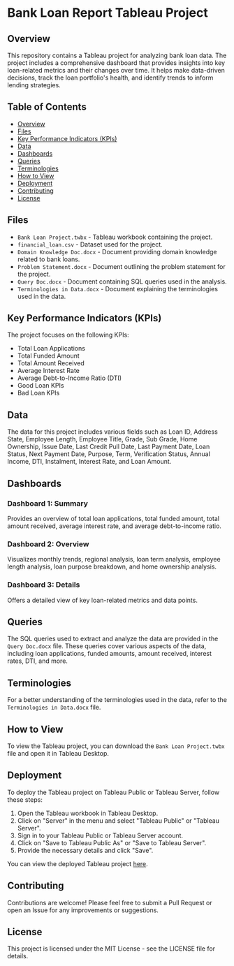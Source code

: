 # Bank Loan Report Tableau Project

## Overview

This repository contains a Tableau project for analyzing bank loan data. The project includes a comprehensive dashboard that provides insights into key loan-related metrics and their changes over time. It helps make data-driven decisions, track the loan portfolio's health, and identify trends to inform lending strategies.

## Table of Contents

- [Overview](#overview)
- [Files](#files)
- [Key Performance Indicators (KPIs)](#key-performance-indicators-kpis)
- [Data](#data)
- [Dashboards](#dashboards)
- [Queries](#queries)
- [Terminologies](#terminologies)
- [How to View](#how-to-view)
- [Deployment](#deployment)
- [Contributing](#contributing)
- [License](#license)

## Files

- `Bank Loan Project.twbx` - Tableau workbook containing the project.
- `financial_loan.csv` - Dataset used for the project.
- `Domain Knowledge Doc.docx` - Document providing domain knowledge related to bank loans.
- `Problem Statement.docx` - Document outlining the problem statement for the project.
- `Query Doc.docx` - Document containing SQL queries used in the analysis.
- `Terminologies in Data.docx` - Document explaining the terminologies used in the data.

## Key Performance Indicators (KPIs)

The project focuses on the following KPIs:
- Total Loan Applications
- Total Funded Amount
- Total Amount Received
- Average Interest Rate
- Average Debt-to-Income Ratio (DTI)
- Good Loan KPIs
- Bad Loan KPIs

## Data

The data for this project includes various fields such as Loan ID, Address State, Employee Length, Employee Title, Grade, Sub Grade, Home Ownership, Issue Date, Last Credit Pull Date, Last Payment Date, Loan Status, Next Payment Date, Purpose, Term, Verification Status, Annual Income, DTI, Instalment, Interest Rate, and Loan Amount.

## Dashboards

### Dashboard 1: Summary
Provides an overview of total loan applications, total funded amount, total amount received, average interest rate, and average debt-to-income ratio.

### Dashboard 2: Overview
Visualizes monthly trends, regional analysis, loan term analysis, employee length analysis, loan purpose breakdown, and home ownership analysis.

### Dashboard 3: Details
Offers a detailed view of key loan-related metrics and data points.

## Queries

The SQL queries used to extract and analyze the data are provided in the `Query Doc.docx` file. These queries cover various aspects of the data, including loan applications, funded amounts, amount received, interest rates, DTI, and more.

## Terminologies

For a better understanding of the terminologies used in the data, refer to the `Terminologies in Data.docx` file.

## How to View

To view the Tableau project, you can download the `Bank Loan Project.twbx` file and open it in Tableau Desktop.

## Deployment

To deploy the Tableau project on Tableau Public or Tableau Server, follow these steps:
1. Open the Tableau workbook in Tableau Desktop.
2. Click on "Server" in the menu and select "Tableau Public" or "Tableau Server".
3. Sign in to your Tableau Public or Tableau Server account.
4. Click on "Save to Tableau Public As" or "Save to Tableau Server".
5. Provide the necessary details and click "Save".

You can view the deployed Tableau project [here](#).

## Contributing

Contributions are welcome! Please feel free to submit a Pull Request or open an Issue for any improvements or suggestions.

## License

This project is licensed under the MIT License - see the LICENSE file for details.
